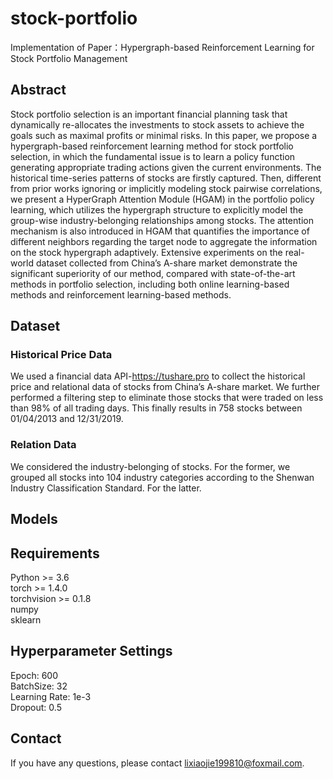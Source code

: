 # stock-portfolio


Implementation of Paper：Hypergraph-based Reinforcement Learning for Stock Portfolio Management

## Abstract

Stock portfolio selection is an important financial planning task that dynamically re-allocates the investments to stock assets to achieve the goals such as maximal profits or minimal risks. In this paper, we propose a hypergraph-based reinforcement learning method for stock portfolio selection, in which the fundamental issue is to learn a policy function generating appropriate trading actions given the current environments. The historical time-series patterns of stocks are firstly captured. Then, different from prior works ignoring or implicitly modeling stock pairwise correlations, we present a HyperGraph Attention Module (HGAM) in the portfolio policy learning, which utilizes the hypergraph structure to explicitly model the group-wise industry-belonging relationships among stocks. The attention mechanism is also introduced in HGAM that quantifies the importance of different neighbors regarding the target node to aggregate the information on the stock hypergraph adaptively. Extensive experiments on the real-world dataset collected from China’s A-share market demonstrate the significant superiority of our method, compared with state-of-the-art methods in portfolio selection, including both online learning-based methods and reinforcement learning-based methods.

## Dataset

### Historical Price Data
We used a financial data API-https://tushare.pro to collect the historical price and relational data of stocks from China’s A-share market. We further performed a filtering step to eliminate those stocks that were traded on less than 98% of all trading days. This finally results in 758 stocks between 01/04/2013 and 12/31/2019.  

### Relation Data
We considered the industry-belonging of stocks. For the former, we grouped all stocks into 104 industry categories according to the Shenwan Industry Classification Standard. For the latter.

## Models



## Requirements

Python >= 3.6  
torch >= 1.4.0  
torchvision >= 0.1.8  
numpy  
sklearn  
  
## Hyperparameter Settings

Epoch: 600  
BatchSize: 32  
Learning Rate: 1e-3  
Dropout: 0.5
  
 ## Contact
 
If you have any questions, please contact lixiaojie199810@foxmail.com.
